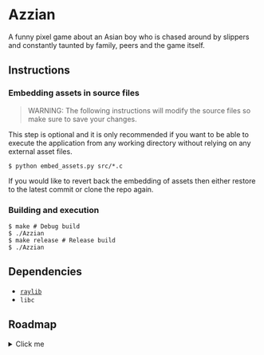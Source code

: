 # Azzian
A funny pixel game about an Asian boy who is chased around by slippers and constantly taunted by family, peers and the game itself.

## Instructions

### Embedding assets in source files
> WARNING: The following instructions will modify the source files so make sure to save your changes.

This step is optional and it is only recommended if you want to be able to execute the application from any working directory without relying on any external asset files.

```shell
$ python embed_assets.py src/*.c
```

If you would like to revert back the embedding of assets then either restore to the latest commit or clone the repo again.

### Building and execution
```shell
$ make # Debug build
$ ./Azzian
$ make release # Release build
$ ./Azzian
```

## Dependencies
- [`raylib`](https://www.raylib.com/#supported-platforms)
- `libc`

## Roadmap

<details>
<summary>Click me</summary>

### TODO 2024-01-26 - DONE
- [x] Create a Title Screen
- [x] Spawn chappal
- [x] Tree spawning logic
- [x] Bug fix: Diagonal movement

### TODO 2024-01-27
- [x] Implement collision
- [x] Implement chappal rain
- [ ] Design levels {Garden, School, Home} -> Only change the textures and tiles.
- [x] Enemy random encounter
- [x] Complete Title Screen
- [x] Implement Pause menu & score
- [x] Menu to Game transition
- [x] Implement hearts
- [x] Implement SFX
- [ ] ~Implement Parry (maybe?)~

#### Design
- [ ] ~School Texture~
- [ ] ~School elements~
- [x] House Texture
- [x] House Elements
- [x] Search funny SFX
- [ ] Get "inpsiration" from Steven He

### TODO 2024-01-28
- [x] Design levels {Garden, Home} -> Only change the textures and tiles.
- [x] Transition b/w levels
- [ ] UI/UX development in screen transition
- [x] Enemy random encounter
- [x] Generate QnA which are to be shown on encounter with enemy
- [x] Search funny SFX
- [x] Implement SFX
- [ ] Get "inpsiration" from Steven He & other Asian Youtubers

#### SFX
- [x] Add quack on credits "I don't give a duck".
- [x] Play HAIYAAAA (Uncle Roger) on language button.
- [x] Play roblox death sound on Damage

</details>
